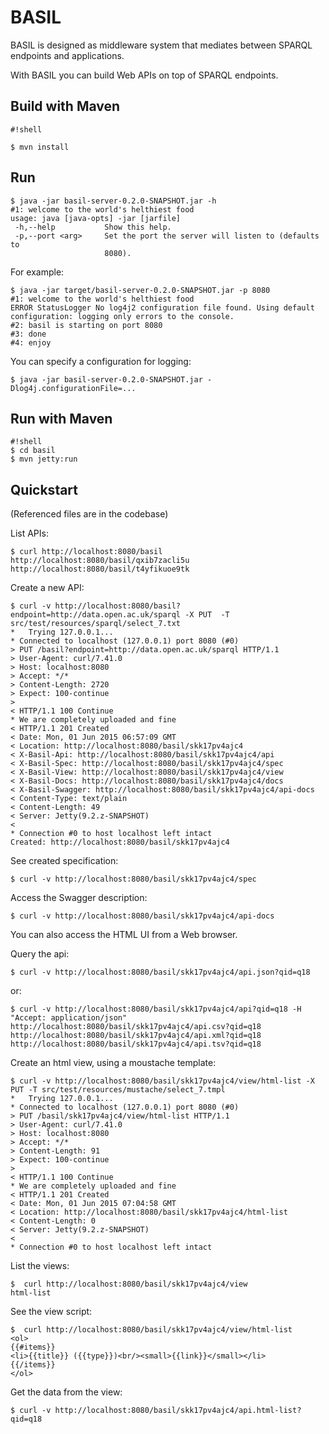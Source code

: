 # BASIL #
BASIL is designed as middleware system that mediates between SPARQL endpoints and applications.

With BASIL you can build Web APIs on top of SPARQL endpoints.

## Build with Maven ##

```
#!shell

$ mvn install
```

## Run ##
```
$ java -jar basil-server-0.2.0-SNAPSHOT.jar -h
#1: welcome to the world's helthiest food
usage: java [java-opts] -jar [jarfile]
 -h,--help           Show this help.
 -p,--port <arg>     Set the port the server will listen to (defaults to
                     8080).
```

For example:

```
$ java -jar target/basil-server-0.2.0-SNAPSHOT.jar -p 8080
#1: welcome to the world's helthiest food
ERROR StatusLogger No log4j2 configuration file found. Using default configuration: logging only errors to the console.
#2: basil is starting on port 8080
#3: done
#4: enjoy
```

You can specify a configuration for logging:

```
$ java -jar basil-server-0.2.0-SNAPSHOT.jar -Dlog4j.configurationFile=...
```

## Run with Maven ##

```
#!shell
$ cd basil
$ mvn jetty:run
```


## Quickstart

(Referenced files are in the codebase)

List APIs:

```
$ curl http://localhost:8080/basil
http://localhost:8080/basil/qxib7zacli5u
http://localhost:8080/basil/t4yfikuoe9tk
```

Create a new API:

```
$ curl -v http://localhost:8080/basil?endpoint=http://data.open.ac.uk/sparql -X PUT  -T src/test/resources/sparql/select_7.txt
*   Trying 127.0.0.1...
* Connected to localhost (127.0.0.1) port 8080 (#0)
> PUT /basil?endpoint=http://data.open.ac.uk/sparql HTTP/1.1
> User-Agent: curl/7.41.0
> Host: localhost:8080
> Accept: */*
> Content-Length: 2720
> Expect: 100-continue
> 
< HTTP/1.1 100 Continue
* We are completely uploaded and fine
< HTTP/1.1 201 Created
< Date: Mon, 01 Jun 2015 06:57:09 GMT
< Location: http://localhost:8080/basil/skk17pv4ajc4
< X-Basil-Api: http://localhost:8080/basil/skk17pv4ajc4/api
< X-Basil-Spec: http://localhost:8080/basil/skk17pv4ajc4/spec
< X-Basil-View: http://localhost:8080/basil/skk17pv4ajc4/view
< X-Basil-Docs: http://localhost:8080/basil/skk17pv4ajc4/docs
< X-Basil-Swagger: http://localhost:8080/basil/skk17pv4ajc4/api-docs
< Content-Type: text/plain
< Content-Length: 49
< Server: Jetty(9.2.z-SNAPSHOT)
< 
* Connection #0 to host localhost left intact
Created: http://localhost:8080/basil/skk17pv4ajc4
```

See created specification:

```
$ curl -v http://localhost:8080/basil/skk17pv4ajc4/spec
```

Access the Swagger description:

```
$ curl -v http://localhost:8080/basil/skk17pv4ajc4/api-docs
```
You can also access the HTML UI from a Web browser.

Query the api:

```
$ curl -v http://localhost:8080/basil/skk17pv4ajc4/api.json?qid=q18
```

or:

```
$ curl -v http://localhost:8080/basil/skk17pv4ajc4/api?qid=q18 -H "Accept: application/json"
http://localhost:8080/basil/skk17pv4ajc4/api.csv?qid=q18
http://localhost:8080/basil/skk17pv4ajc4/api.xml?qid=q18
http://localhost:8080/basil/skk17pv4ajc4/api.tsv?qid=q18
```

Create an html view, using a moustache template:

```
$ curl -v http://localhost:8080/basil/skk17pv4ajc4/view/html-list -X PUT -T src/test/resources/mustache/select_7.tmpl
*   Trying 127.0.0.1...
* Connected to localhost (127.0.0.1) port 8080 (#0)
> PUT /basil/skk17pv4ajc4/view/html-list HTTP/1.1
> User-Agent: curl/7.41.0
> Host: localhost:8080
> Accept: */*
> Content-Length: 91
> Expect: 100-continue
> 
< HTTP/1.1 100 Continue
* We are completely uploaded and fine
< HTTP/1.1 201 Created
< Date: Mon, 01 Jun 2015 07:04:58 GMT
< Location: http://localhost:8080/basil/skk17pv4ajc4/html-list
< Content-Length: 0
< Server: Jetty(9.2.z-SNAPSHOT)
< 
* Connection #0 to host localhost left intact
```

List the views:

```
$  curl http://localhost:8080/basil/skk17pv4ajc4/view
html-list

```

See the view script:

```
$  curl http://localhost:8080/basil/skk17pv4ajc4/view/html-list
<ol>
{{#items}}
<li>{{title}} ({{type}})<br/><small>{{link}}</small></li>
{{/items}}
</ol>
```

Get the data from the view:

```
$ curl -v http://localhost:8080/basil/skk17pv4ajc4/api.html-list?qid=q18
```

